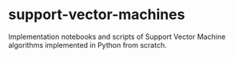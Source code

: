 # support-vector-machines
Implementation notebooks and scripts of Support Vector Machine algorithms implemented in Python from scratch.
